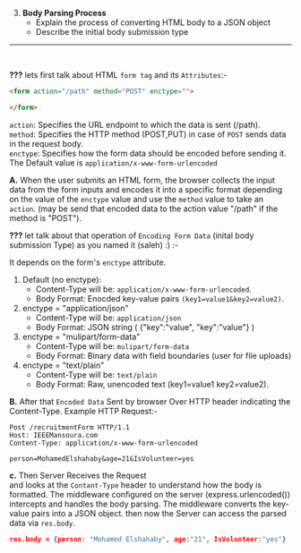 3. **Body Parsing Process** 
   - Explain the process of converting HTML body to a JSON object
   - Describe the initial body submission type


---

<br>

**???** lets first talk about HTML `form tag` and its `Attributes`:-
```html
<form action="/path" method="POST" enctype="">

</form>    
```

`action`: Specifies the URL endpoint to which the data is sent (/path).<br>
`method`: Specifies the HTTP method (POST,PUT) in case of `POST` sends data in the request body.<br>
`enctype`: Specifies how the form data should be encoded before sending it. The Default value is `application/x-www-form-urlencoded`<br>

**A.** When the user submits an HTML form, the browser collects the input data from the form inputs and encodes it into a specific format depending on the value of the `enctype` value and use the `method` value to take an `action`. (may be send that encoded data to the action value "/path" if the method is "POST").


**???** let talk about that operation of `Encoding Form Data` (inital body submission Type) as you named it (saleh) :) :-

It depends on the form's `enctype` attribute.<br>
1. Default (no enctype):
    - Content-Type will be: `application/x-www-form-urlencoded`.
    - Body Format: Enocded key-value pairs `(key1=value1&key2=value2)`.
2. enctype = "application/json"
    - Content-Type will be: `application/json`
    - Body Format: JSON string ( {"key":"value", "key":"value"} )
3. enctype = "mulipart/form-data"
    - Content-Type will be: `mulipart/form-data`
    - Body Format: Binary data with field boundaries (user for file uploads)
4. enctype = "text/plain"
    - Content-Type will be: `text/plain`
    - Body Format: Raw, unencoded text (key1=value1 key2=value2).


**B.** After that `Encoded Data` Sent by browser Over HTTP header indicating the Content-Type. 
Example HTTP Request:-
```
Post /recruitmentForm HTTP/1.1
Host: IEEEMansoura.com
Content-Type: application/x-www-form-urlencoded

person=MohamedElshahaby&age=21&IsVolunteer=yes
```

**c.** Then Server Receives the Request<br>
and looks at the `Contant-Type` header to understand how the body is formatted. The middleware configured on the server (express.urlencoded()) intercepts and handles the body parsing.
The middleware converts the key-value pairs into a JSON object.
then now the Server can access the parsed data via `res.body`. 
```JSON
res.body = {person: "Mohamed Elshahaby", age:"21", IsVolunteer:"yes"}
```
